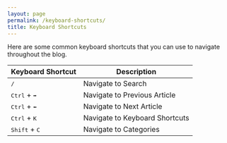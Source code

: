 ```yaml
---
layout: page
permalink: /keyboard-shortcuts/
title: Keyboard Shortcuts
---
```


Here are some common keyboard shortcuts that you can use to navigate throughout the blog.

|  Keyboard Shortcut | Description  |
|---|---|
| <kbd>/</kbd> | Navigate to Search |
| <kbd>Ctrl</kbd> + <kbd>➡</kbd> | Navigate to Previous Article |
| <kbd>Ctrl</kbd> + <kbd>⬅</kbd> | Navigate to Next Article |
| <kbd>Ctrl</kbd> + <kbd>K</kbd> | Navigate to Keyboard Shortcuts |
| <kbd>Shift</kbd> + <kbd>C</kbd> | Navigate to Categories |
